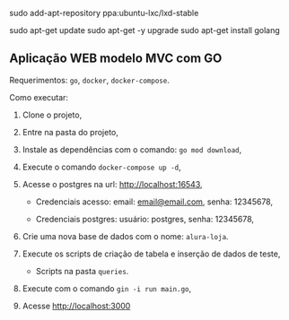 sudo add-apt-repository ppa:ubuntu-lxc/lxd-stable

sudo apt-get update
sudo apt-get -y upgrade
sudo apt-get install golang

## Aplicação WEB modelo MVC com GO

Requerimentos: ```go```, ```docker```, ```docker-compose```.

Como executar:

1. Clone o projeto,

2. Entre na pasta do projeto,

3. Instale as dependências com o comando: ```go mod download```,

4. Execute o comando ```docker-compose up -d```,

5. Acesse o postgres na url: [http://localhost:16543](http://localhost:16543),

    * Credenciais acesso: email: email@email.com, senha: 12345678,

    * Credenciais postgres: usuário: postgres, senha: 12345678,

6. Crie uma nova base de dados com o nome: ```alura-loja```.

7. Execute os scripts de criação de tabela e inserção de dados de teste,

    * Scripts na pasta ```queries```.

8. Execute com o comando ```gin -i run main.go```,

9. Acesse [http://localhost:3000](http://localhost:3000)
